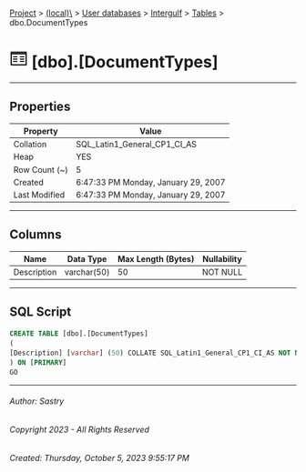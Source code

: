 #### 

[Project](../../../../index.md) > [(local)\\](../../../index.md) > [User databases](../../index.md) > [Intergulf](../index.md) > [Tables](Tables.md) > dbo.DocumentTypes

# ![Tables](../../../../Images/Table32.png) [dbo].[DocumentTypes]

---

## <a name="#properties"></a>Properties

| Property | Value |
|---|---|
| Collation | SQL_Latin1_General_CP1_CI_AS |
| Heap | YES |
| Row Count (~) | 5 |
| Created | 6:47:33 PM Monday, January 29, 2007 |
| Last Modified | 6:47:33 PM Monday, January 29, 2007 |


---

## <a name="#columns"></a>Columns

| Name | Data Type | Max Length (Bytes) | Nullability |
|---|---|---|---|
| Description | varchar(50) | 50 | NOT NULL |


---

## <a name="#sqlscript"></a>SQL Script

```sql
CREATE TABLE [dbo].[DocumentTypes]
(
[Description] [varchar] (50) COLLATE SQL_Latin1_General_CP1_CI_AS NOT NULL
) ON [PRIMARY]
GO

```


---

###### Author:  Sastry

###### Copyright 2023 - All Rights Reserved

###### Created: Thursday, October 5, 2023 9:55:17 PM

